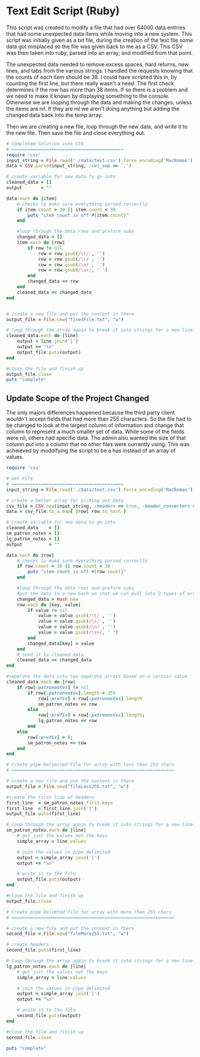 # Text Edit Script (Ruby)

This script was created to modify a file that had over 64000 data entiries that had some unexpected data items while moving into a new system.  This script was initially given as a txt file, during the creation of the text file some data got misplaced so the file was given back to me as a CSV.  This CSV was then taken into ruby, parsed into an array, and modified from that point.  

The unexpected data needed to remove excess spaces, hard returns, new lines, and tabs from the various strings.  I handled the requests knowing that the counts of each item should be 38.  I could have scripted this in, by counting the first line, but there really wasn't a need.   The first check determines if the row has more than 38 items.  If so there is a problem and we need to make it known by displaying something to the console.  Otherwise we are looping through the data and making the changes, unless the items are nil.  If they are nil we aren't doing anything but adding the changed data back into the temp array.  

Then we are creating a new file, loop through the new data, and write it to the new file.  Then save the file and close everything out. 
```ruby 
# Completed Solution uses CSV 
# ==========================================
require 'csv'
input_string = File.read('./data/test.csv').force_encoding('MacRoman').encode('UTF-8')
data = CSV.parse(input_string, :col_sep => ',')

# create variable for new data to go into
cleaned_data = []
output       = ""

data.each do |item|
    # checks to make sure everything parsed correctly
    if item.count > 38 || item.count < 38
        puts "item count is off #{item.count}"
    end

    #loop through the data rows and preform subs
    changed_data = []
    item.each do |row|
        if row != nil
            row = row.gsub(/\t/ , '')
            row = row.gsub(/\r/ , '')
            row = row.gsub(/\n/ , '')
            row = row.gsub(/\s+/, ' ')
        end
        changed_data << row
    end
    cleaned_data << changed_data
end


# create a new file and put the content in there
output_file = File.new("fixedFile.txt", "w")

# loop through the array again to break it into strings for a new line
cleaned_data.each do |line|
    output = line.join('|')
    output += "\n"
    output_file.puts(output)
end

#close the file and finish up
output_file.close
puts "complete"
```

## Update Scope of the Project Changed 

The only majors differences happened because the third party client wouldn't accept fields that had more than 255 characters.  So the file had to be changed to look at the largest column of information and change that column to represent a much smaller set of data.  While some of the fields were nil, others had specific data.  The admin also wanted the size of that column put into a column that no other files were currently using.  This was acheieved by moddifying the script to be a has instead of an array of values.  

```ruby
require 'csv'

# Get File
# ==========================================
input_string = File.read('./data/test.csv').force_encoding('MacRoman').encode('UTF-8')

# create a better array for picking out data
csv_file = CSV.new(input_string, :headers => true, :header_converters => :symbol)
data = csv_file.to_a.map{ |row| row.to_hash }

# create variable for new data to go into
cleaned_data    = []
sm_patron_notes = []
lg_patron_notes = []
output          = ""

data.each do |row|
    # checks to make sure everything parsed correctly
    if row.count > 38 || row.count < 38
        puts "item count is off #{row.count}"
    end

    #loop through the data rows and preform subs
    #put the data in a new hash so that we can pull into 2 types of array later
    changed_data = Hash.new
    row.each do |key, value|
        if value != nil
            value = value.gsub(/\t/ , '')
            value = value.gsub(/\r/ , '')
            value = value.gsub(/\n/ , '')
            value = value.gsub(/\s+/, ' ')
        end
        changed_data[key] = value
    end
    # send it to cleaned data
    cleaned_data << changed_data
end

#seperate the data into two seperate arrays based on a certain value
cleaned_data.each do |row|
    if row[:patronnotes] != nil
        if row[:patronnotes].length < 255
            row[:prefix] = row[:patronnotes].length
            sm_patron_notes << row
        else
            row[:prefix] = row[:patronnotes].length;
            lg_patron_notes << row
        end
    else
        row[:prefix] = 0;
        sm_patron_notes << row
    end
end

# Create pipe Delimited File for array with less than 255 chars
# =============================================================

# create a new file and put the content in there
output_file = File.new("fileLess255.txt", "w")

#create the first line of headers
first_line  = sm_patron_notes.first.keys
first_line  = first_line.join('|')
output_file.puts(first_line)

# loop through the array again to break it into strings for a new line
sm_patron_notes.each do |line|
    # get just the values not the keys
    simple_array = line.values

    # join the values in pipe delimited
    output = simple_array.join('|')
    output += "\n"

    # write it to the file
    output_file.puts(output)
end

#close the file and finish up
output_file.close

# Create pipe Delimted File for array with more than 255 chars
# =============================================================

# create a new file and put the content in there
second_file = File.new("fileMore255.txt", "w")

# create headers
second_file.puts(first_line)

# loop through the array again to break it into strings for a new line
lg_patron_notes.each do |line|
    # get just the values not the keys
    simple_array = line.values

    # join the values in pipe delimited
    output = simple_array.join('|')
    output += "\n"

    # write it to the file
    second_file.puts(output)
end

#close the file and finish up
second_file.close

puts "complete"
```
